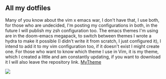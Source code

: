 ## All my dotfiles

Many of you know about the vim x emacs war, I don't have that, I use both, for those who are undecided, I'm posting my configurations in both, in the future I will publish my zsh configuration too. The emacs themes I'm using are in the doom-emacs megapack, to switch between themes I wrote a hydra to make it possible (I didn't write it from scratch, I just configured it), I intend to add it to my vim configuration too, if it doesn't exist I might create one. For those who want to know which theme I use in Vim, it is my theme, which I created a little and am constantly updating, if you want to download it I will also leave the repository link. <a href="https://github.com/neko-themes/NekoVimTheme">MyTheme</a>

<img src="https://github.com/neko-themes/NekoVimTheme/blob/main/img/Neko.jpg">